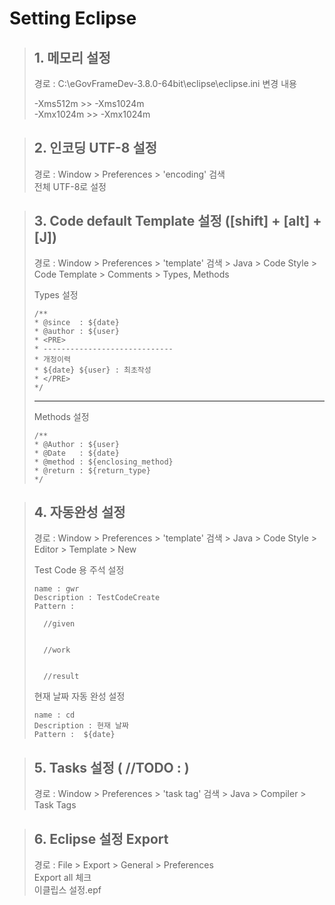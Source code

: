 # Setting Eclipse

> ## 1. 메모리 설정
>   
> 경로 : C:\eGovFrameDev-3.8.0-64bit\eclipse\eclipse.ini
> 변경 내용
>
> -Xms512m  >>  -Xms1024m  
> -Xmx1024m >>  -Xmx1024m

> ## 2. 인코딩 UTF-8 설정
> 경로 : Window > Preferences > 'encoding' 검색  
> 전체 UTF-8로 설정

> ## 3. Code default Template 설정 ([shift] + [alt] + [J])
> 경로 : Window > Preferences > 'template' 검색 > Java > Code Style > Code Template > Comments > Types, Methods  
>
> Types 설정
> ```
>/**
> * @since  : ${date}
> * @author : ${user}
> * <PRE>
> * -----------------------------
> * 개정이력
> * ${date} ${user} : 최초작성
> * </PRE> 
> */
> ```
> *****
> Methods 설정
> ```
>/**
> * @Author : ${user}
> * @Date   : ${date}
> * @method : ${enclosing_method} 
> * @return : ${return_type} 
> */
> ```

> ## 4. 자동완성 설정
> 경로 : Window > Preferences > 'template' 검색 > Java > Code Style > Editor > Template > New  
>
> Test Code 용 주석 설정
>
> ```
> name : gwr
> Description : TestCodeCreate
> Pattern : 
>
>	//given
>
>
>	//work
>
>
>	//result
> ```
> 현재 날짜 자동 완성 설정
>
> ```
> name : cd
> Description : 현재 날짜
> Pattern :  ${date}
> ```

> ## 5. Tasks 설정 ( //TODO  : )
> 경로 : Window > Preferences > 'task tag' 검색 > Java > Compiler > Task Tags
> 

> ## 6. Eclipse 설정 Export
> 경로 : File > Export > General > Preferences   
> Export all 체크  
> 이클립스 설정.epf


